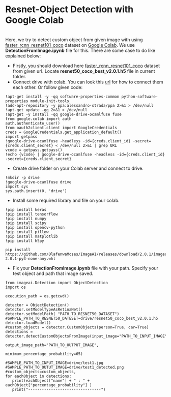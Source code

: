 # Resnet-Object Detection with Google Colab
  <br>Here, we try to detect custom object from given image with using [faster_rcnn_resnet101_coco](https://github.com/tensorflow/models/blob/master/research/object_detection/g3doc/detection_model_zoo.md) dataset on [Google Colab](https://colab.research.google.com/notebooks/welcome.ipynb#recent=true). We use **DetectionFromImage.ipynb** file for this. There are some case to do like explained below:
  - Firstly, you should download here [faster_rcnn_resnet101_coco](https://github.com/tensorflow/models/blob/master/research/object_detection/g3doc/detection_model_zoo.md) dataset from given url. Locate **resnet50_coco_best_v2.0.1.h5** file in current folder.
  - Connect drive with colab. You can look this [url](https://medium.com/deep-learning-turkiye/google-colab-ile-ücretsiz-gpu-kullanımı-30fdb7dd822e) for how to connect them each other. Or follow given code:
  ```
!apt-get install -y -qq software-properties-common python-software-properties module-init-tools
!add-apt-repository -y ppa:alessandro-strada/ppa 2>&1 > /dev/null
!apt-get update -qq 2>&1 > /dev/null
!apt-get -y install -qq google-drive-ocamlfuse fuse
from google.colab import auth
auth.authenticate_user()
from oauth2client.client import GoogleCredentials
creds = GoogleCredentials.get_application_default()
import getpass
!google-drive-ocamlfuse -headless -id={creds.client_id} -secret={creds.client_secret} < /dev/null 2>&1 | grep URL
vcode = getpass.getpass()
!echo {vcode} | google-drive-ocamlfuse -headless -id={creds.client_id} -secret={creds.client_secret}
  ```
  - Create drive folder on your Colab server and connect to drive.
  ```
!mkdir -p drive
!google-drive-ocamlfuse drive
import sys
sys.path.insert(0, 'drive')
```
  - Install some required library and file on your colab. 
  ```
!pip install keras
!pip install tensorflow
!pip install numpy
!pip install scipy
!pip install opencv-python
!pip install pillow
!pip install matplotlib
!pip install h5py
```
``` 
pip install https://github.com/OlafenwaMoses/ImageAI/releases/download/2.0.1/imageai-2.0.1-py3-none-any.whl
```
  - Fix your **DetectionFromImage.ipynb** file with your path. Specify your test object and path that image saved.
```
from imageai.Detection import ObjectDetection
import os

execution_path = os.getcwd()

detector = ObjectDetection()
detector.setModelTypeAsRetinaNet()
detector.setModelPath( "PATH_TO_RESNET50_DATASET")
#SAMPLE_PATH_TO_RESNET50_DATESET=drive/resnet50_coco_best_v2.0.1.h5
detector.loadModel()
#custom_objects = detector.CustomObjects(person=True, car=True)
detections = detector.detectCustomObjectsFromImage(input_image="PATH_TO_INPUT_IMAGE",
                                                   output_image_path="PATH_TO_OUTPUT_IMAGE", 
                                                   minimum_percentage_probability=65)

#SAMPLE_PATH_TO_INPUT_IMAGE=drive/test1.jpg
#SAMPLE_PATH_TO_OUTUT_IMAGE=drive/test1_detected.png
#custom_objects=custom_objects,
for eachObject in detections:
   print(eachObject["name"] + " : " + eachObject["percentage_probability"] )
   print("--------------------------------")
```
